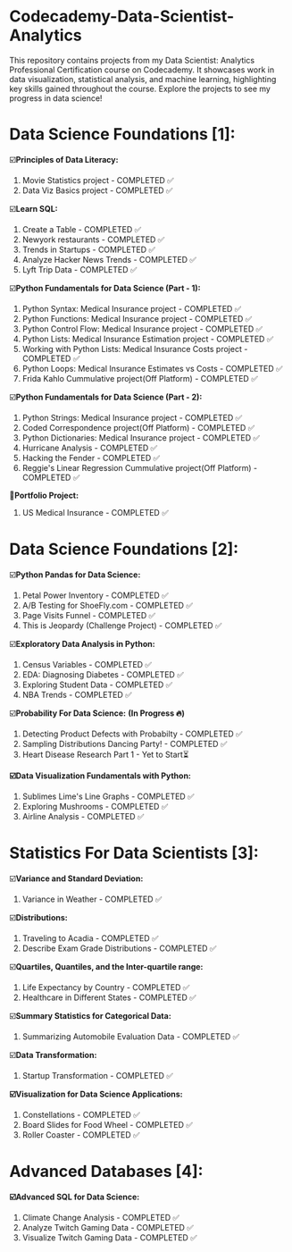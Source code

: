 # Codecademy-Data-Scientist-Analytics
This repository contains projects from my Data Scientist: Analytics Professional Certification course on Codecademy. It showcases work in data visualization, statistical analysis, and machine learning, highlighting key skills gained throughout the course. Explore the projects to see my progress in data science!


Data Science Foundations [1]:
=============================

☑️**Principles of Data Literacy:**

1. Movie Statistics project - COMPLETED ✅
2. Data Viz Basics project - COMPLETED ✅ 

☑️**Learn SQL:**

1. Create a Table - COMPLETED ✅
2. Newyork restaurants - COMPLETED ✅
3. Trends in Startups - COMPLETED ✅
4. Analyze Hacker News Trends - COMPLETED ✅
5. Lyft Trip Data - COMPLETED ✅

☑️**Python Fundamentals for Data Science (Part - 1):**

1. Python Syntax: Medical Insurance project - COMPLETED ✅
2. Python Functions: Medical Insurance project - COMPLETED ✅
3. Python Control Flow: Medical Insurance project - COMPLETED ✅
4. Python Lists: Medical Insurance Estimation project - COMPLETED ✅
5. Working with Python Lists: Medical Insurance Costs project - COMPLETED ✅
6. Python Loops: Medical Insurance Estimates vs Costs - COMPLETED ✅
7. Frida Kahlo Cummulative project(Off Platform) - COMPLETED ✅ 

☑️**Python Fundamentals for Data Science (Part - 2):**

1. Python Strings: Medical Insurance project - COMPLETED ✅
2. Coded Correspondence project(Off Platform) - COMPLETED ✅
3. Python Dictionaries: Medical Insurance project - COMPLETED ✅
4. Hurricane Analysis - COMPLETED ✅
5. Hacking the Fender - COMPLETED ✅
6. Reggie's Linear Regression Cummulative project(Off Platform) - COMPLETED ✅

🚀**Portfolio Project:**

1. US Medical Insurance - COMPLETED ✅



Data Science Foundations [2]:
=============================

☑️**Python Pandas for Data Science:**

1. Petal Power Inventory - COMPLETED ✅
2. A/B Testing for ShoeFly.com - COMPLETED ✅
3. Page Visits Funnel - COMPLETED ✅
4. This is Jeopardy (Challenge Project) - COMPLETED ✅

☑️**Exploratory Data Analysis in Python:**

1. Census Variables - COMPLETED ✅
2. EDA: Diagnosing Diabetes - COMPLETED ✅
3. Exploring Student Data - COMPLETED ✅
4. NBA Trends - COMPLETED ✅

☑️**Probability For Data Science:** **(In Progress 🔥)**

1. Detecting Product Defects with Probabilty - COMPLETED ✅
2. Sampling Distributions Dancing Party! - COMPLETED ✅
3. Heart Disease Research Part 1 - Yet to Start⏳


**☑️Data Visualization Fundamentals with Python:**

1. Sublimes Lime's Line Graphs - COMPLETED ✅
2. Exploring Mushrooms - COMPLETED ✅
3. Airline Analysis - COMPLETED ✅



Statistics For Data Scientists [3]:
===================================

☑️**Variance and Standard Deviation:**

1. Variance in Weather - COMPLETED ✅


☑️**Distributions:**

1. Traveling to Acadia - COMPLETED ✅
2. Describe Exam Grade Distributions - COMPLETED ✅


☑️**Quartiles, Quantiles, and the Inter-quartile range:**

1. Life Expectancy by Country - COMPLETED ✅
2. Healthcare in Different States - COMPLETED ✅


☑️**Summary Statistics for Categorical Data:**

1. Summarizing Automobile Evaluation Data - COMPLETED ✅


☑️**Data Transformation:**

1. Startup Transformation - COMPLETED ✅


**☑️Visualization for Data Science Applications:**

1. Constellations - COMPLETED ✅
2. Board Slides for Food Wheel - COMPLETED ✅
3. Roller Coaster - COMPLETED ✅
   

Advanced Databases [4]:
========================

**☑️Advanced SQL for Data Science:**

1. Climate Change Analysis - COMPLETED ✅
2. Analyze Twitch Gaming Data - COMPLETED ✅
3. Visualize Twitch Gaming Data - COMPLETED ✅


